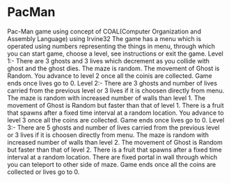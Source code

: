 # PacMan
Pac-Man game using concept of COAL(Computer Organization and Assembly Language) using Irvine32 
The game has a menu which is operated using numbers representing the things in menu, through which you can start game, choose a level, see instructions or exit the game.
Level 1:-
There are 3 ghosts and 3 lives which decrement as you collide with ghost and the ghost dies.
The maze is random.
The movement of Ghost is Random.
You advance to level 2 once all the coinis are collected.
Game ends once lives go to 0.
Level 2:-
There are 3 ghosts and number of lives carried from the previous level or 3 lives if it is choosen directly from menu.
The maze is random with increased number of walls than level 1.
The movement of Ghost is Random but faster than that of level 1.
There is a fruit that spawns after a fixed time interval at a random location.
You advance to level 3 once all the coins are collected.
Game ends once lives go to 0.
Level 3:-
There are 5 ghosts and number of lives carried from the previous level or 3 lives if it is choosen directly from menu.
The maze is random with increased number of walls than level 2.
The movement of Ghost is Random but faster than that of level 2.
There is a fruit that spawns after a fixed time interval at a random location.
There are fixed portal in wall through which you can teleport to other side of maze.
Game ends once all the coins are collected or lives go to 0.
